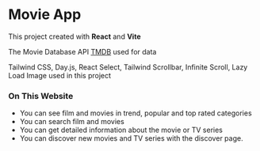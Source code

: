 # Movie App

This project created with **React** and **Vite**

The Movie Database API [TMDB](https://www.themoviedb.org/) used for data

Tailwind CSS, Day.js, React Select, Tailwind Scrollbar, Infinite Scroll, Lazy Load Image used in this project


### On This Website
- You can see film and movies in trend, popular and top rated categories
- You can search film and movies
- You can get detailed information about the movie or TV series
- You can discover new movies and TV series with the discover page.

